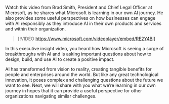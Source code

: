 Watch this video from Brad Smith, President and Chief Legal Officer at Microsoft, as he shares what Microsoft is learning in our own AI journey. He also provides some useful perspectives on how businesses can engage with AI responsibly as they introduce AI in their own products and services and within their organization.

> [!VIDEO https://www.microsoft.com/videoplayer/embed/RE2Y4Bl]

In this executive insight video, you heard how Microsoft is seeing a surge of breakthroughs with AI and is asking important questions about how to design, build, and use AI to create a positive impact.

AI has transformed from vision to reality, creating tangible benefits for people and enterprises around the world. But like any great technological innovation, it poses complex and challenging questions about the future we want to see. Next, we will share with you what we’re learning in our own journey in hopes that it can provide a useful perspective for other organizations navigating similar challenges.